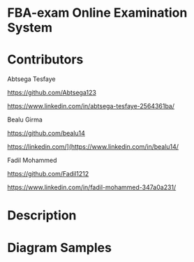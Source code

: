 # FBA-exam  Online Examination System

# Contributors

Abtsega Tesfaye 

https://github.com/Abtsega123

https://www.linkedin.com/in/abtsega-tesfaye-2564361ba/

Bealu Girma

https://github.com/bealu14

https://linkedin.com/](https://www.linkedin.com/in/bealu14/


Fadil Mohammed

https://github.com/Fadil1212

https://www.linkedin.com/in/fadil-mohammed-347a0a231/


# Description







# Diagram Samples



